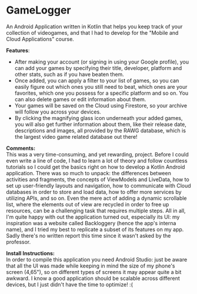 # GameLogger
An Android Application written in Kotlin that helps you keep track of your collection of videogames, and that I had to develop for the "Mobile and Cloud Applications" course.


<b>Features</b>:
- After making your account (or signing in using your Google profile), you can add your games by specifying their title, developer, platform and other stats, such as if you have beaten them.<br/>
- Once added, you can apply a filter to your list of games, so you can easily figure out which ones you still need to beat, which ones are your favorites, which one you possess for a specific platform and so on. You can also delete games or edit information about them.<br/>
- Your games will be saved on the Cloud using Firestore, so your archive will follow you across your devices.<br/>
- By clicking the magnifying glass icon underneath your added games, you will also get further information about them, like their release date, descriptions and images, all provided by the RAWG database, which is the largest video game related database out there!


<b>Comments:</b><br/>
This was a very time-consuming, and yet rewarding, project. Before I could even write a line of code, I had to learn a lot of theory and follow countless tutorials so I could get the basics right on how to develop a Kotlin Android application. There was so much to unpack: the differences between activities and fragments, the concepts of ViewModels and LiveData, how to set up user-friendly layouts and navigation, how to communicate with Cloud databases in order to store and load data, how to offer more services by utilizing APIs, and so on. Even the mere act of adding a dynamic scrollable list, where the elements out of view are recycled in order to free up resources, can be a challenging task that requires multiple steps. 
All in all, I'm quite happy with out the application turned out, especially its UI: my inspiration was a website called Backloggery (hence the app's interna name), and I tried my best to replicate a subset of its features on my app.
Sadly there's no written report this time since it wasn't asked by the professor.


<b>Install Instructions:</b><br/>
In order to compile this application you need Android Studio: just be aware that all the UI was made while keeping in mind the size of my phone's screen (4,65"), so on different types of screens it may appear quite a bit awkward. I know a good application should be scalable across different devices, but I just didn't have the time to optimize! :(
